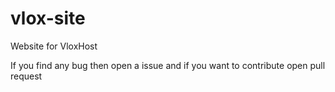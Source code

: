 # vlox-site
Website for VloxHost

If you find any bug then open a issue and if you want to contribute open pull request
